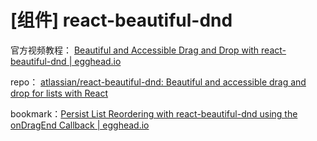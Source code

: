 # [组件] react-beautiful-dnd

官方视频教程： [Beautiful and Accessible Drag and Drop with react-beautiful-dnd | egghead.io](https://egghead.io/courses/beautiful-and-accessible-drag-and-drop-with-react-beautiful-dnd)

repo： [atlassian/react-beautiful-dnd: Beautiful and accessible drag and drop for lists with React](https://github.com/atlassian/react-beautiful-dnd)

bookmark：[Persist List Reordering with react-beautiful-dnd using the onDragEnd Callback | egghead.io](https://egghead.io/lessons/react-persist-list-reordering-with-react-beautiful-dnd-using-the-ondragend-callback)